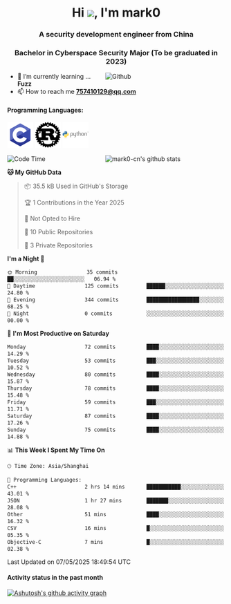 <h1 align="center">Hi <img src="https://raw.githubusercontent.com/iampavangandhi/iampavangandhi/master/gifs/Hi.gif" width="30px">, I'm mark0</h1>

<h3 align="center">A security development engineer from China</h3>
<h3 align="center">Bachelor in Cyberspace Security Major (To be graduated in 2023)</h3>

<img width="55%" align="right" alt="Github" src="https://raw.githubusercontent.com/onimur/.github/master/.resources/git-header.svg" />

<!-- - 🔭 I’m currently working on **vKarma Webapp** -->
<!-- - 💬 Ask me about ... **Web Develpoment** -->
<!-- - 😄 Employement ... **Open for intern opportunities** -->
<!-- - ⚡ Fun fact ... **Anime**❤ -->
- 🌱 I’m currently learning ... **Fuzz**
- 📫 How to reach me **757410129@qq.com**
<!-- - 📨 Or reach me **757410129@qq.com** -->

<h4>Programming Languages: </h4>
<p align="left">
 <img style="margin: auto;" src="https://raw.githubusercontent.com/sachinverma53121/sachinverma53121/master/icons/c.png" alt=c width="60" height="60"/>
 <img style="margin: auto;" src="https://raw.githubusercontent.com/mark0-cn/blog_img/master/img/202309031232124.png" alt=cplusplus width="60" height="60"/>
 <img style="margin: auto;" src="https://raw.githubusercontent.com/sachinverma53121/sachinverma53121/master/icons/python.png" alt=python width="60" height="60"/>
</p>


<img width="55%" align="right" alt="mark0-cn's github stats" src="https://github-readme-stats.vercel.app/api?username=mark0-cn&show_icons=true&hide_border=true" />

<!--START_SECTION:waka-->
![Code Time](http://img.shields.io/badge/Code%20Time-3%2C454%20hrs%209%20mins-blue)

**🐱 My GitHub Data** 

> 📦 35.5 kB Used in GitHub's Storage 
 > 
> 🏆 1 Contributions in the Year 2025
 > 
> 🚫 Not Opted to Hire
 > 
> 📜 10 Public Repositories 
 > 
> 🔑 3 Private Repositories 
 > 
**I'm a Night 🦉** 

```text
🌞 Morning                35 commits          ██░░░░░░░░░░░░░░░░░░░░░░░   06.94 % 
🌆 Daytime                125 commits         ██████░░░░░░░░░░░░░░░░░░░   24.80 % 
🌃 Evening                344 commits         █████████████████░░░░░░░░   68.25 % 
🌙 Night                  0 commits           ░░░░░░░░░░░░░░░░░░░░░░░░░   00.00 % 
```
📅 **I'm Most Productive on Saturday** 

```text
Monday                   72 commits          ████░░░░░░░░░░░░░░░░░░░░░   14.29 % 
Tuesday                  53 commits          ███░░░░░░░░░░░░░░░░░░░░░░   10.52 % 
Wednesday                80 commits          ████░░░░░░░░░░░░░░░░░░░░░   15.87 % 
Thursday                 78 commits          ████░░░░░░░░░░░░░░░░░░░░░   15.48 % 
Friday                   59 commits          ███░░░░░░░░░░░░░░░░░░░░░░   11.71 % 
Saturday                 87 commits          ████░░░░░░░░░░░░░░░░░░░░░   17.26 % 
Sunday                   75 commits          ████░░░░░░░░░░░░░░░░░░░░░   14.88 % 
```


📊 **This Week I Spent My Time On** 

```text
🕑︎ Time Zone: Asia/Shanghai

💬 Programming Languages: 
C++                      2 hrs 14 mins       ███████████░░░░░░░░░░░░░░   43.01 % 
JSON                     1 hr 27 mins        ███████░░░░░░░░░░░░░░░░░░   28.08 % 
Other                    51 mins             ████░░░░░░░░░░░░░░░░░░░░░   16.32 % 
CSV                      16 mins             █░░░░░░░░░░░░░░░░░░░░░░░░   05.35 % 
Objective-C              7 mins              █░░░░░░░░░░░░░░░░░░░░░░░░   02.38 % 
```


 Last Updated on 07/05/2025 18:49:54 UTC
<!--END_SECTION:waka-->

<h4>Activity status in the past month</h4>

[![Ashutosh's github activity graph](https://github-readme-activity-graph.vercel.app/graph?username=mark0-cn&theme=dracula)](https://github.com/ashutosh00710/github-readme-activity-graph)

<!--
**mark0-cn/mark0-cn** is a ✨ _special_ ✨ repository because its `README.md` (this file) appears on your GitHub profile.

Here are some ideas to get you started:

- 🔭 I’m currently working on ...
- 🌱 I’m currently learning ...
- 👯 I’m looking to collaborate on ...
- 🤔 I’m looking for help with ...
- 💬 Ask me about ...
- 📫 How to reach me: ...
- 😄 Pronouns: ...
- ⚡ Fun fact: ...
-->
